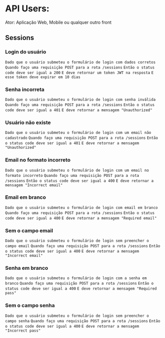 # API Users:

Ator: Aplicação Web, Mobile ou qualquer outro front

## Sessions

### Login do usuário

`Dado que o usuário submeteu o formulário de login com dados corretos`
`Quando faço uma requisição POST para a rota /sessions`
`Então o status code deve ser igual a 200`
`E deve retornar um token JWT na resposta`
`E esse token deve expirar em 10 dias`

### Senha incorreta

`Dado que o usuário submeteu o formulário de login com senha inválida`
`Quando faço uma requisição POST para a rota /sessions`
`Então o status code deve ser igual a 401`
`E deve retornar a mensagem "Unauthorized"`

### Usuário não existe

`Dado que o usuário submeteu o formulário de login com um email não cadastrado`
`Quando faço uma requisição POST para a rota /sessions`
`Então o status code deve ser igual a 401`
`E deve retornar a mensagem "Unauthorized"`

### Email no formato incorreto

`Dado que o usuário submeteu o formulário de login com um email no formato incorreto`
`Quando faço uma requisição POST para a rota /sessions`
`Então o status code deve ser igual a 400`
`E deve retornar a mensagem "Incorrect email"`

### Email em branco

`Dado que o usuário submeteu o formulário de login com email em branco`
`Quando faço uma requisição POST para a rota /sessions`
`Então o status code deve ser igual a 400`
`E deve retornar a mensagem "Required email"`

### Sem o campo email

`Dado que o usuário submeteu o formulário de login sem preencher o campo email`
`Quando faço uma requisição POST para a rota /sessions`
`Então o status code deve ser igual a 400`
`E deve retornar a mensagem "Incorrect email"`

### Senha em branco

`Dado que o usuário submeteu o formulário de login com a senha em branco`
`Quando faço uma requisição POST para a rota /sessions`
`Então o status code deve ser igual a 400`
`E deve retornar a mensagem "Required pass"`

### Sem o campo senha

`Dado que o usuário submeteu o formulário de login sem preencher o campo senha`
`Quando faço uma requisição POST para a rota /sessions`
`Então o status code deve ser igual a 400`
`E deve retornar a mensagem "Incorrect pass"`